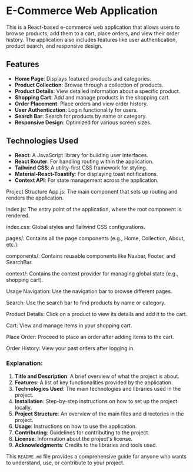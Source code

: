 # E-Commerce Web Application

This is a React-based e-commerce web application that allows users to browse products, add them to a cart, place orders, and view their order history. The application also includes features like user authentication, product search, and responsive design.

## Features

- **Home Page**: Displays featured products and categories.
- **Product Collection**: Browse through a collection of products.
- **Product Details**: View detailed information about a specific product.
- **Shopping Cart**: Add and manage products in the shopping cart.
- **Order Placement**: Place orders and view order history.
- **User Authentication**: Login functionality for users.
- **Search Bar**: Search for products by name or category.
- **Responsive Design**: Optimized for various screen sizes.

## Technologies Used

- **React**: A JavaScript library for building user interfaces.
- **React Router**: For handling routing within the application.
- **Tailwind CSS**: A utility-first CSS framework for styling.
- **Material-React-Toastify**: For displaying toast notifications.
- **Context API**: For state management across the application.

Project Structure
App.js: The main component that sets up routing and renders the application.

index.js: The entry point of the application, where the root component is rendered.

index.css: Global styles and Tailwind CSS configurations.

pages/: Contains all the page components (e.g., Home, Collection, About, etc.).

components/: Contains reusable components like Navbar, Footer, and SearchBar.

context/: Contains the context provider for managing global state (e.g., shopping cart).

Usage
Navigation: Use the navigation bar to browse different pages.

Search: Use the search bar to find products by name or category.

Product Details: Click on a product to view its details and add it to the cart.

Cart: View and manage items in your shopping cart.

Place Order: Proceed to place an order after adding items to the cart.

Order History: View your past orders after logging in.


### Explanation:

1. **Title and Description**: A brief overview of what the project is about.
2. **Features**: A list of key functionalities provided by the application.
3. **Technologies Used**: The main technologies and libraries used in the project.
4. **Installation**: Step-by-step instructions on how to set up the project locally.
5. **Project Structure**: An overview of the main files and directories in the project.
6. **Usage**: Instructions on how to use the application.
7. **Contributing**: Guidelines for contributing to the project.
8. **License**: Information about the project's license.
9. **Acknowledgments**: Credits to the libraries and tools used.

This `README.md` file provides a comprehensive guide for anyone who wants to understand, use, or contribute to your project.
